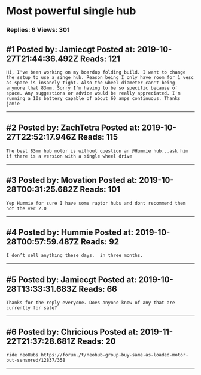 # Most powerful single hub

### Replies: 6 Views: 301

## \#1 Posted by: Jamiecgt Posted at: 2019-10-27T21:44:36.492Z Reads: 121

```
Hi, I've been working on my boardup folding build. I want to change the setup to use a singe hub. Reason being I only have room for 1 vesc as space is insanely tight. Also the wheel diameter can't being anymore that 83mm. Sorry I'm having to be so specific because of space. Any suggestions or advice would be really appreciated. I'm running a 10s battery capable of about 60 amps continuous. Thanks jamie
```

---
## \#2 Posted by: ZachTetra Posted at: 2019-10-27T22:52:17.946Z Reads: 115

```
The best 83mm hub motor is without question an @Hummie hub...ask him if there is a version with a single wheel drive
```

---
## \#3 Posted by: Movation Posted at: 2019-10-28T00:31:25.682Z Reads: 101

```
Yep Hummie for sure I have some raptor hubs and dont recommend them not the ver 2.0
```

---
## \#4 Posted by: Hummie Posted at: 2019-10-28T00:57:59.487Z Reads: 92

```
I don’t sell anything these days.  in three months.
```

---
## \#5 Posted by: Jamiecgt Posted at: 2019-10-28T13:33:31.683Z Reads: 66

```
Thanks for the reply everyone. Does anyone know of any that are currently for sale?
```

---
## \#6 Posted by: Chricious Posted at: 2019-11-22T21:37:28.681Z Reads: 20

```
ride neoHubs https://forum./t/neohub-group-buy-same-as-loaded-motor-but-sensored/12837/358
```

---
